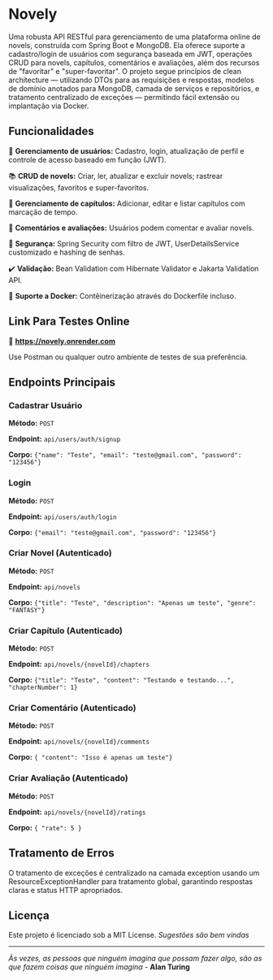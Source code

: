 # Novely
Uma robusta API RESTful para gerenciamento de uma plataforma online de novels, construída com Spring Boot e MongoDB. Ela oferece suporte a cadastro/login de usuários com segurança baseada em JWT, operações CRUD para novels, capítulos, comentários e avaliações, além dos recursos de "favoritar" e "super-favoritar". O projeto segue princípios de clean architecture — utilizando DTOs para as requisições e respostas, modelos de domínio anotados para MongoDB, camada de serviços e repositórios, e tratamento centralizado de exceções — permitindo fácil extensão ou implantação via Docker.

## Funcionalidades

👤 **Gerenciamento de usuários:** Cadastro, login, atualização de perfil e controle de acesso baseado em função (JWT).

📚 **CRUD de novels:** Criar, ler, atualizar e excluir novels; rastrear visualizações, favoritos e super-favoritos.

📑 **Gerenciamento de capítulos:** Adicionar, editar e listar capítulos com marcação de tempo.

💬 **Comentários e avaliações:** Usuários podem comentar e avaliar novels.

🔐 **Segurança:** Spring Security com filtro de JWT, UserDetailsService customizado e hashing de senhas.

✔️ **Validação:** Bean Validation com Hibernate Validator e Jakarta Validation API.

🐳 **Suporte a Docker:** Contêinerização através do Dockerfile incluso.

## Link Para Testes Online
🔗 **https://novely.onrender.com**

Use Postman ou qualquer outro ambiente de testes de sua preferência.

## Endpoints Principais
### Cadastrar Usuário
**Método:** `POST`

**Endpoint:** `api/users/auth/signup`

**Corpo:** ``{"name": "Teste", "email": "teste@gmail.com", "password": "123456"}``

### Login
**Método:** `POST`

**Endpoint:** `api/users/auth/login`

**Corpo:** `{"email": "teste@gmail.com", "password": "123456"}`

### Criar Novel (Autenticado)
**Método:** `POST`

**Endpoint:** `api/novels`

**Corpo:** `{"title": "Teste", "description": "Apenas um teste", "genre": "FANTASY"}`

### Criar Capítulo (Autenticado)
**Método:** `POST`

**Endpoint:** `api/novels/{novelId}/chapters`

**Corpo:** `{"title": "Teste", "content": "Testando e testando...", "chapterNumber": 1}`

### Criar Comentário (Autenticado)
**Método:** `POST`

**Endpoint:** `api/novels/{novelId}/comments`

**Corpo:** `{ "content": "Isso é apenas um teste"}`

### Criar Avaliação (Autenticado)
**Método:** `POST`

**Endpoint:** `api/novels/{novelId}/ratings`

**Corpo:** `{ "rate": 5 }`

## Tratamento de Erros
O tratamento de exceções é centralizado na camada exception usando um ResourceExceptionHandler para tratamento global, garantindo respostas claras e status HTTP apropriados.

## Licença
Este projeto é licenciado sob a MIT License. *Sugestões são bem vindas*

***

*Às vezes, as pessoas que ninguém imagina que possam fazer algo, são as que fazem coisas que ninguém imagina -* **Alan Turing**


